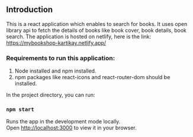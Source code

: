 ## Introduction
This is a react application which enables to search for books. It uses open library api to fetch the details of books like book cover, book details, book search.
The application is hosted on netlify, here is the link: https://mybookshop-kartikay.netlify.app/

### Requirements to run this application: 
1. Node installed and npm installed.
2. npm packages like react-icons and react-router-dom should be installed.

In the project directory, you can run:

### `npm start`

Runs the app in the development mode locally.\
Open [http://localhost:3000](http://localhost:3000) to view it in your browser.
